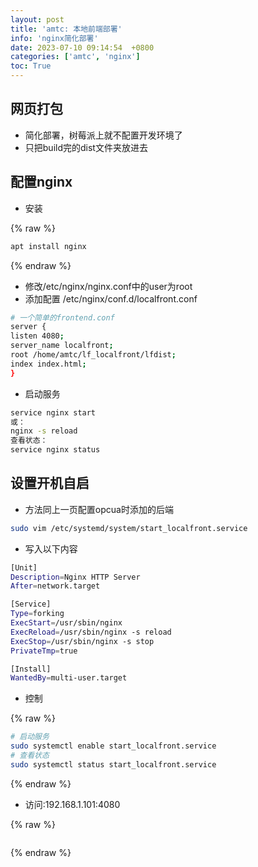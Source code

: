 ```yaml
---
layout: post
title: 'amtc: 本地前端部署'
info: 'nginx简化部署'
date: 2023-07-10 09:14:54  +0800
categories: ['amtc', 'nginx']
toc: True
---
```



## 网页打包

- 简化部署，树莓派上就不配置开发环境了
- 只把build完的dist文件夹放进去


## 配置nginx

- 安装

{% raw %}
```bash
apt install nginx
```
{% endraw %}


- 修改/etc/nginx/nginx.conf中的user为root
- 添加配置 /etc/nginx/conf.d/localfront.conf

```bash
# 一个简单的frontend.conf
server {
listen 4080;
server_name localfront; 
root /home/amtc/lf_localfront/lfdist;
index index.html;
}
```

- 启动服务

```bash
service nginx start
或：
nginx -s reload
查看状态：
service nginx status
```


## 设置开机自启

- 方法同上一页配置opcua时添加的后端

```bash
sudo vim /etc/systemd/system/start_localfront.service
```

- 写入以下内容

```bash
[Unit]
Description=Nginx HTTP Server
After=network.target

[Service]
Type=forking
ExecStart=/usr/sbin/nginx
ExecReload=/usr/sbin/nginx -s reload
ExecStop=/usr/sbin/nginx -s stop
PrivateTmp=true

[Install]
WantedBy=multi-user.target
```

- 控制
  
{% raw %}
```bash
# 启动服务
sudo systemctl enable start_localfront.service
# 查看状态
sudo systemctl status start_localfront.service
```
{% endraw %}


- 访问:192.168.1.101:4080

<!-- ![引入图片]({{site.url}}/image/amtc/2023-07-10-py_type/image_1.jpg) -->

{% raw %}
```
```
{% endraw %}
